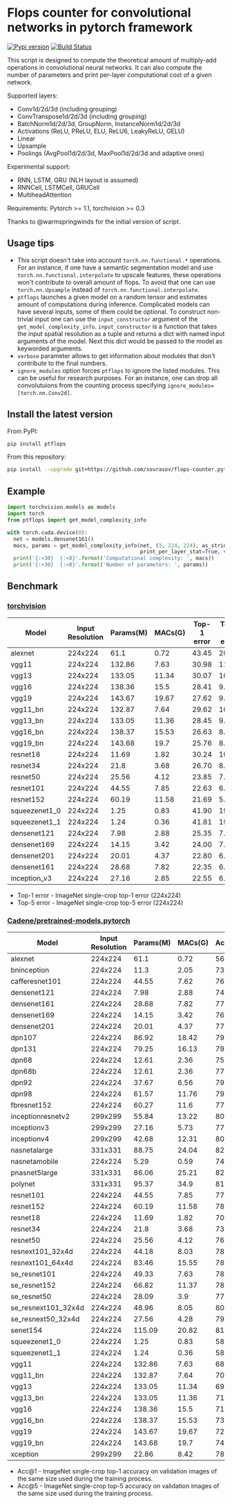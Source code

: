 # Flops counter for convolutional networks in pytorch framework
[![Pypi version](https://img.shields.io/pypi/v/ptflops.svg)](https://pypi.org/project/ptflops/)
[![Build Status](https://travis-ci.com/sovrasov/flops-counter.pytorch.svg?branch=master)](https://travis-ci.com/sovrasov/flops-counter.pytorch)

This script is designed to compute the theoretical amount of multiply-add operations
in convolutional neural networks. It can also compute the number of parameters and
print per-layer computational cost of a given network.

Supported layers:
- Conv1d/2d/3d (including grouping)
- ConvTranspose1d/2d/3d (including grouping)
- BatchNorm1d/2d/3d, GroupNorm, InstanceNorm1d/2d/3d
- Activations (ReLU, PReLU, ELU, ReLU6, LeakyReLU, GELU)
- Linear
- Upsample
- Poolings (AvgPool1d/2d/3d, MaxPool1d/2d/3d and adaptive ones)

Experimental support:
- RNN, LSTM, GRU (NLH layout is assumed)
- RNNCell, LSTMCell, GRUCell
- MultiheadAttention

Requirements: Pytorch >= 1.1, torchvision >= 0.3

Thanks to @warmspringwinds for the initial version of script.

## Usage tips

- This script doesn't take into account `torch.nn.functional.*` operations. For an instance, if one have a semantic segmentation model and use `torch.nn.functional.interpolate` to upscale features, these operations won't contribute to overall amount of flops. To avoid that one can use `torch.nn.Upsample` instead of `torch.nn.functional.interpolate`.
- `ptflops` launches a given model on a random tensor and estimates amount of computations during inference. Complicated models can have several inputs, some of them could be optional. To construct non-trivial input one can use the `input_constructor` argument of the `get_model_complexity_info`. `input_constructor` is a function that takes the input spatial resolution as a tuple and returns a dict with named input arguments of the model. Next this dict would be passed to the model as keyworded arguments.
- `verbose` parameter allows to get information about modules that don't contribute to the final numbers.
- `ignore_modules` option forces `ptflops` to ignore the listed modules. This can be useful
for research purposes. For an instance, one can drop all convolutuions from the counting process
specifying `ignore_modules=[torch.nn.Conv2d]`.

## Install the latest version
From PyPI:
```bash
pip install ptflops
```

From this repository:
```bash
pip install --upgrade git+https://github.com/sovrasov/flops-counter.pytorch.git
```

## Example
```python
import torchvision.models as models
import torch
from ptflops import get_model_complexity_info

with torch.cuda.device(0):
  net = models.densenet161()
  macs, params = get_model_complexity_info(net, (3, 224, 224), as_strings=True,
                                           print_per_layer_stat=True, verbose=True)
  print('{:<30}  {:<8}'.format('Computational complexity: ', macs))
  print('{:<30}  {:<8}'.format('Number of parameters: ', params))
```

## Benchmark

### [torchvision](https://pytorch.org/docs/1.0.0/torchvision/models.html)

Model         | Input Resolution | Params(M) | MACs(G) | Top-1 error | Top-5 error
---           |---               |---        |---      |---          |---
alexnet       |224x224           | 61.1      | 0.72    | 43.45       | 20.91
vgg11         |224x224           | 132.86    | 7.63    | 30.98       | 11.37
vgg13         |224x224           | 133.05    | 11.34   | 30.07       | 10.75
vgg16         |224x224           | 138.36    | 15.5    | 28.41       | 9.62
vgg19         |224x224           | 143.67    | 19.67   | 27.62       | 9.12
vgg11_bn      |224x224           | 132.87    | 7.64    | 29.62       | 10.19
vgg13_bn      |224x224           | 133.05    | 11.36   | 28.45       | 9.63
vgg16_bn      |224x224           | 138.37    | 15.53   | 26.63       | 8.50
vgg19_bn      |224x224           | 143.68    | 19.7    | 25.76       | 8.15
resnet18      |224x224           | 11.69     | 1.82    | 30.24       | 10.92
resnet34      |224x224           | 21.8      | 3.68    | 26.70       | 8.58
resnet50      |224x224           | 25.56     | 4.12    | 23.85       | 7.13
resnet101     |224x224           | 44.55     | 7.85    | 22.63       | 6.44
resnet152     |224x224           | 60.19     | 11.58   | 21.69       | 5.94
squeezenet1_0 |224x224           | 1.25      | 0.83    | 41.90       | 19.58
squeezenet1_1 |224x224           | 1.24      | 0.36    | 41.81       | 19.38
densenet121   |224x224           | 7.98      | 2.88    | 25.35       | 7.83
densenet169   |224x224           | 14.15     | 3.42    | 24.00       | 7.00
densenet201   |224x224           | 20.01     | 4.37    | 22.80       | 6.43
densenet161   |224x224           | 28.68     | 7.82    | 22.35       | 6.20
inception_v3  |224x224           | 27.16     | 2.85    | 22.55       | 6.44

* Top-1 error - ImageNet single-crop top-1 error (224x224)
* Top-5 error - ImageNet single-crop top-5 error (224x224)

### [Cadene/pretrained-models.pytorch](https://github.com/Cadene/pretrained-models.pytorch)

Model               | Input Resolution | Params(M) | MACs(G)     | Acc@1       | Acc@5
---                 |---               |---        |---          |---          |---
alexnet             | 224x224          | 61.1      | 0.72        | 56.432      | 79.194
bninception         | 224x224          | 11.3      | 2.05        | 73.524      | 91.562
cafferesnet101      | 224x224          | 44.55     | 7.62        | 76.2        | 92.766
densenet121         | 224x224          | 7.98      | 2.88        | 74.646      | 92.136
densenet161         | 224x224          | 28.68     | 7.82        | 77.56       | 93.798
densenet169         | 224x224          | 14.15     | 3.42        | 76.026      | 92.992
densenet201         | 224x224          | 20.01     | 4.37        | 77.152      | 93.548
dpn107              | 224x224          | 86.92     | 18.42       | 79.746      | 94.684
dpn131              | 224x224          | 79.25     | 16.13       | 79.432      | 94.574
dpn68               | 224x224          | 12.61     | 2.36        | 75.868      | 92.774
dpn68b              | 224x224          | 12.61     | 2.36        | 77.034      | 93.59
dpn92               | 224x224          | 37.67     | 6.56        | 79.4        | 94.62
dpn98               | 224x224          | 61.57     | 11.76       | 79.224      | 94.488
fbresnet152         | 224x224          | 60.27     | 11.6        | 77.386      | 93.594
inceptionresnetv2   | 299x299          | 55.84     | 13.22       | 80.17       | 95.234
inceptionv3         | 299x299          | 27.16     | 5.73        | 77.294      | 93.454
inceptionv4         | 299x299          | 42.68     | 12.31       | 80.062      | 94.926
nasnetalarge        | 331x331          | 88.75     | 24.04       | 82.566      | 96.086
nasnetamobile       | 224x224          | 5.29      | 0.59        | 74.08       | 91.74
pnasnet5large       | 331x331          | 86.06     | 25.21       | 82.736      | 95.992
polynet             | 331x331          | 95.37     | 34.9        | 81.002      | 95.624
resnet101           | 224x224          | 44.55     | 7.85        | 77.438      | 93.672
resnet152           | 224x224          | 60.19     | 11.58       | 78.428      | 94.11
resnet18            | 224x224          | 11.69     | 1.82        | 70.142      | 89.274
resnet34            | 224x224          | 21.8      | 3.68        | 73.554      | 91.456
resnet50            | 224x224          | 25.56     | 4.12        | 76.002      | 92.98
resnext101_32x4d    | 224x224          | 44.18     | 8.03        | 78.188      | 93.886
resnext101_64x4d    | 224x224          | 83.46     | 15.55       | 78.956      | 94.252
se_resnet101        | 224x224          | 49.33     | 7.63        | 78.396      | 94.258
se_resnet152        | 224x224          | 66.82     | 11.37       | 78.658      | 94.374
se_resnet50         | 224x224          | 28.09     | 3.9         | 77.636      | 93.752
se_resnext101_32x4d | 224x224          | 48.96     | 8.05        | 80.236      | 95.028
se_resnext50_32x4d  | 224x224          | 27.56     | 4.28        | 79.076      | 94.434
senet154            | 224x224          | 115.09    | 20.82       | 81.304      | 95.498
squeezenet1_0       | 224x224          | 1.25      | 0.83        | 58.108      | 80.428
squeezenet1_1       | 224x224          | 1.24      | 0.36        | 58.25       | 80.8
vgg11               | 224x224          | 132.86    | 7.63        | 68.97       | 88.746
vgg11_bn            | 224x224          | 132.87    | 7.64        | 70.452      | 89.818
vgg13               | 224x224          | 133.05    | 11.34       | 69.662      | 89.264
vgg13_bn            | 224x224          | 133.05    | 11.36       | 71.508      | 90.494
vgg16               | 224x224          | 138.36    | 15.5        | 71.636      | 90.354
vgg16_bn            | 224x224          | 138.37    | 15.53       | 73.518      | 91.608
vgg19               | 224x224          | 143.67    | 19.67       | 72.08       | 90.822
vgg19_bn            | 224x224          | 143.68    | 19.7        | 74.266      | 92.066
xception            | 299x299          | 22.86     | 8.42        | 78.888      | 94.292

* Acc@1 - ImageNet single-crop top-1 accuracy on validation images of the same size used during the training process.
* Acc@5 - ImageNet single-crop top-5 accuracy on validation images of the same size used during the training process.
